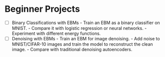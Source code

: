 
# Beginner Projects 
- [ ] Binary Classifications with EBMs
      - Train an EBM as a binary classifier on MNIST.
      - Compare it with logistic regression or neural networks.
      - Experiment with different energy functions.
- [ ] Denoising with EBMs
      - Train an EBM for image denoising.
      - Add noise to MNIST/CIFAR-10 images and train the model to reconstruct the clean image.
      - Compare with traditional denoising autoencoders.
